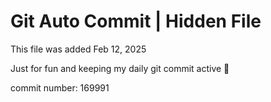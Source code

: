 # Git Auto Commit | Hidden File

This file was added Feb 12, 2025

Just for fun and keeping my daily git commit active 🤪

commit number: 169991
